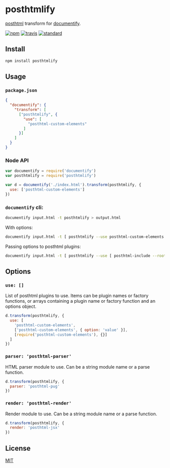 # posthtmlify

[posthtml][] transform for [documentify][].

[![npm][npm-image]][npm-url]
[![travis][travis-image]][travis-url]
[![standard][standard-image]][standard-url]

[npm-image]: https://img.shields.io/npm/v/posthtmlify.svg?style=flat-square
[npm-url]: https://www.npmjs.com/package/posthtmlify
[travis-image]: https://img.shields.io/travis/goto-bus-stop/posthtmlify.svg?style=flat-square
[travis-url]: https://travis-ci.org/goto-bus-stop/posthtmlify
[standard-image]: https://img.shields.io/badge/code%20style-standard-brightgreen.svg?style=flat-square
[standard-url]: http://npm.im/standard

## Install

```bash
npm install posthtmlify
```

## Usage

### `package.json`

```json
{
  "documentify": {
    "transform": [
      ["posthtmlify", {
        "use": [
          "posthtml-custom-elements"
        ]
      }]
    ]
  }
}
```

### Node API

```js
var documentify = require('documentify')
var posthtmlify = require('posthtmlify')

var d = documentify('./index.html').transform(posthtmlify, {
  use: ['posthtml-custom-elements']
})
```

### `documentify` cli:

```bash
documentify input.html -t posthtmlify > output.html
```

With options:

```bash
documentify input.html -t [ posthtmlify --use posthtml-custom-elements ] > output.html
```

Passing options to posthtml plugins:

```bash
documentify input.html -t [ posthtmlify --use [ posthtml-include --root "${PWD}" ] ] > output.html
```

## Options

### `use: []`

List of posthtml plugins to use.
Items can be plugin names or factory functions, or arrays containing a plugin name or factory function and an options object.

```js
d.transform(posthtmlify, {
  use: [
    'posthtml-custom-elements',
    ['posthtml-custom-elements', { option: 'value' }],
    [require('posthtml-custom-elements'), {}]
  ]
})
```

### `parser: 'posthtml-parser'`

HTML parser module to use.
Can be a string module name or a parse function.

```js
d.transform(posthtmlify, {
  parser: 'posthtml-pug'
})
```

### `render: 'posthtml-render'`

Render module to use.
Can be a string module name or a parse function.

```js
d.transform(posthtmlify, {
  render: 'posthtml-jsx'
})
```

## License

[MIT](LICENSE.md)

[posthtml]: https://github.com/posthtml/posthtml
[documentify]: https://github.com/stackcss/documentify
